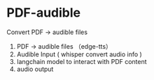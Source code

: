 # PDF-audible

Convert PDF -> audible files

1. PDF -> audible files  （edge-tts）
2. Audible Input ( whisper convert audio info )
3. langchain model to interact with PDF content
4. audio output
